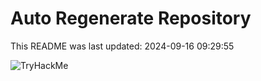 # Auto Regenerate Repository

This README was last updated: 2024-09-16 09:29:55

 ![TryHackMe](https://tryhackme.com/badge/533634)